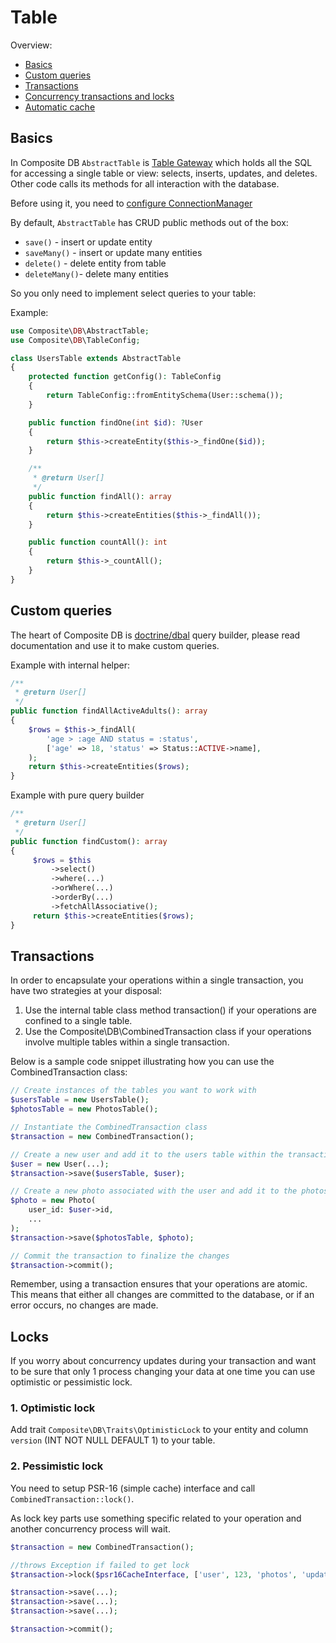 # Table

Overview:
* [Basics](#basics)
* [Custom queries](#custom-queries)
* [Transactions](#transactions)
* [Concurrency transactions and locks](#locks)
* [Automatic cache](cache.md)

## Basics

In Composite DB `AbstractTable` is [Table Gateway](https://www.martinfowler.com/eaaCatalog/tableDataGateway.html) which
holds all the SQL for accessing a single table or view: selects, inserts, updates, and deletes. Other code calls its 
methods for all interaction with the database.

Before using it, you need to [configure ConnectionManager](configuration.md#configure-connectionmanager)

By default, `AbstractTable` has CRUD public methods out of the box:
* `save()` - insert or update entity
* `saveMany()` - insert or update many entities
* `delete()` - delete entity from table
* `deleteMany()`- delete many entities

So you only need to implement select queries to your table:

Example:

```php
use Composite\DB\AbstractTable;
use Composite\DB\TableConfig;

class UsersTable extends AbstractTable
{
    protected function getConfig(): TableConfig
    {
        return TableConfig::fromEntitySchema(User::schema());
    }

    public function findOne(int $id): ?User
    {
        return $this->createEntity($this->_findOne($id));
    }

    /**
     * @return User[]
     */
    public function findAll(): array
    {
        return $this->createEntities($this->_findAll());
    }

    public function countAll(): int
    {
        return $this->_countAll();
    }
}
```

## Custom queries
The heart of Composite DB is [doctrine/dbal](https://github.com/doctrine/dbal) query builder, please read 
documentation and use it to make custom queries.

Example with internal helper:
```php
/**
 * @return User[]
 */
public function findAllActiveAdults(): array
{
    $rows = $this->_findAll(
        'age > :age AND status = :status',
        ['age' => 18, 'status' => Status::ACTIVE->name],
    );
    return $this->createEntities($rows);
}
```

Example with pure query builder
```php
/**
 * @return User[]
 */
public function findCustom(): array
{
     $rows = $this
         ->select()
         ->where(...)
         ->orWhere(...)
         ->orderBy(...)
         ->fetchAllAssociative();
     return $this->createEntities($rows);
}
```

## Transactions
In order to encapsulate your operations within a single transaction, you have two strategies at your disposal:
1. Use the internal table class method transaction() if your operations are confined to a single table.
2. Use the Composite\DB\CombinedTransaction class if your operations involve multiple tables within a single transaction.

Below is a sample code snippet illustrating how you can use the CombinedTransaction class:

   ```php
   // Create instances of the tables you want to work with
   $usersTable = new UsersTable();
   $photosTable = new PhotosTable();
   
   // Instantiate the CombinedTransaction class
   $transaction = new CombinedTransaction();
   
   // Create a new user and add it to the users table within the transaction
   $user = new User(...);
   $transaction->save($usersTable, $user);
   
   // Create a new photo associated with the user and add it to the photos table within the transaction
   $photo = new Photo(
       user_id: $user->id, 
       ...
   );
   $transaction->save($photosTable, $photo);
   
   // Commit the transaction to finalize the changes
   $transaction->commit();
   ```

Remember, using a transaction ensures that your operations are atomic. This means that either all changes are committed to the database, or if an error occurs, no changes are made.
   
## Locks
If you worry about concurrency updates during your transaction and want to be sure that only 1 process changing your 
data at one time you can use optimistic or pessimistic lock.

### 1. Optimistic lock
Add trait `Composite\DB\Traits\OptimisticLock` to your entity and column `version` (INT NOT NULL DEFAULT 1) to 
your table.

### 2. Pessimistic lock
You need to setup PSR-16 (simple cache) interface and call `CombinedTransaction::lock()`.

As lock key parts use something specific related to your operation and another concurrency process will wait. 

   ```php
   $transaction = new CombinedTransaction();
   
   //throws Exception if failed to get lock
   $transaction->lock($psr16CacheInterface, ['user', 123, 'photos', 'update']);
   
   $transaction->save(...);
   $transaction->save(...);
   $transaction->save(...);
   
   $transaction->commit();
   ```